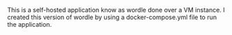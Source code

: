 This is a self-hosted application know as wordle done over a VM instance. I created this version of wordle by using a docker-compose.yml file to run the application.
